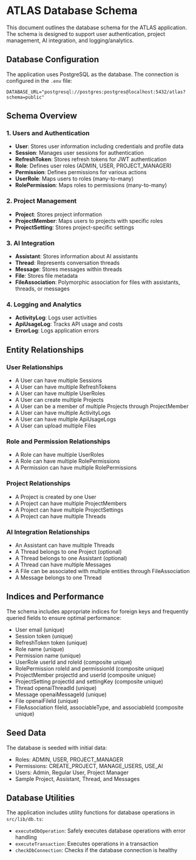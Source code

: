 # ATLAS Database Schema

This document outlines the database schema for the ATLAS application. The schema is designed to support user authentication, project management, AI integration, and logging/analytics.

## Database Configuration

The application uses PostgreSQL as the database. The connection is configured in the `.env` file:

```
DATABASE_URL="postgresql://postgres:postgres@localhost:5432/atlas?schema=public"
```

## Schema Overview

### 1. Users and Authentication

- **User**: Stores user information including credentials and profile data
- **Session**: Manages user sessions for authentication
- **RefreshToken**: Stores refresh tokens for JWT authentication
- **Role**: Defines user roles (ADMIN, USER, PROJECT_MANAGER)
- **Permission**: Defines permissions for various actions
- **UserRole**: Maps users to roles (many-to-many)
- **RolePermission**: Maps roles to permissions (many-to-many)

### 2. Project Management

- **Project**: Stores project information
- **ProjectMember**: Maps users to projects with specific roles
- **ProjectSetting**: Stores project-specific settings

### 3. AI Integration

- **Assistant**: Stores information about AI assistants
- **Thread**: Represents conversation threads
- **Message**: Stores messages within threads
- **File**: Stores file metadata
- **FileAssociation**: Polymorphic association for files with assistants, threads, or messages

### 4. Logging and Analytics

- **ActivityLog**: Logs user activities
- **ApiUsageLog**: Tracks API usage and costs
- **ErrorLog**: Logs application errors

## Entity Relationships

### User Relationships
- A User can have multiple Sessions
- A User can have multiple RefreshTokens
- A User can have multiple UserRoles
- A User can create multiple Projects
- A User can be a member of multiple Projects through ProjectMember
- A User can have multiple ActivityLogs
- A User can have multiple ApiUsageLogs
- A User can upload multiple Files

### Role and Permission Relationships
- A Role can have multiple UserRoles
- A Role can have multiple RolePermissions
- A Permission can have multiple RolePermissions

### Project Relationships
- A Project is created by one User
- A Project can have multiple ProjectMembers
- A Project can have multiple ProjectSettings
- A Project can have multiple Threads

### AI Integration Relationships
- An Assistant can have multiple Threads
- A Thread belongs to one Project (optional)
- A Thread belongs to one Assistant (optional)
- A Thread can have multiple Messages
- A File can be associated with multiple entities through FileAssociation
- A Message belongs to one Thread

## Indices and Performance

The schema includes appropriate indices for foreign keys and frequently queried fields to ensure optimal performance:

- User email (unique)
- Session token (unique)
- RefreshToken token (unique)
- Role name (unique)
- Permission name (unique)
- UserRole userId and roleId (composite unique)
- RolePermission roleId and permissionId (composite unique)
- ProjectMember projectId and userId (composite unique)
- ProjectSetting projectId and settingKey (composite unique)
- Thread openaiThreadId (unique)
- Message openaiMessageId (unique)
- File openaiFileId (unique)
- FileAssociation fileId, associableType, and associableId (composite unique)

## Seed Data

The database is seeded with initial data:

- Roles: ADMIN, USER, PROJECT_MANAGER
- Permissions: CREATE_PROJECT, MANAGE_USERS, USE_AI
- Users: Admin, Regular User, Project Manager
- Sample Project, Assistant, Thread, and Messages

## Database Utilities

The application includes utility functions for database operations in `src/lib/db.ts`:

- `executeDbOperation`: Safely executes database operations with error handling
- `executeTransaction`: Executes operations in a transaction
- `checkDbConnection`: Checks if the database connection is healthy 